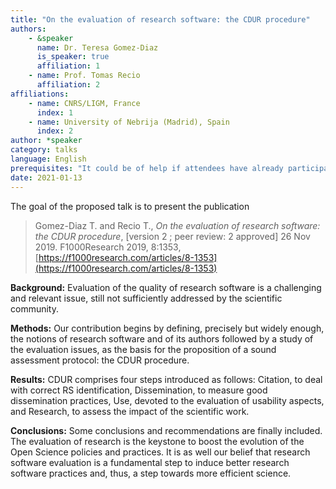 ```yaml
---
title: "On the evaluation of research software: the CDUR procedure"
authors:
    - &speaker
      name: Dr. Teresa Gomez-Diaz
      is_speaker: true
      affiliation: 1
    - name: Prof. Tomas Recio
      affiliation: 2
affiliations:
    - name: CNRS/LIGM, France
      index: 1
    - name: University of Nebrija (Madrid), Spain
      index: 2
author: *speaker
category: talks
language: English
prerequisites: "It could be of help if attendees have already participated  in the development of research software."
date: 2021-01-13
---
```

The goal of the proposed talk is to present the publication

> Gomez-Diaz T. and Recio T.,
> _On the evaluation of research software: the CDUR procedure_,
> [version 2 ; peer review: 2 approved] 26 Nov 2019.
> F1000Research 2019, 8:1353,
> [https://f1000research.com/articles/8-1353](https://f1000research.com/articles/8-1353)

**Background:** Evaluation of the quality of research software is a
challenging and relevant issue, still not sufficiently addressed by the
scientific community.

**Methods:** Our contribution begins by defining, precisely but widely
enough, the notions of research software and of its authors followed by
a study of the evaluation issues, as the basis for the proposition of a
sound assessment protocol: the CDUR procedure.

**Results:** CDUR comprises four steps introduced as follows: Citation, to
deal with correct RS identification, Dissemination, to measure good
dissemination practices, Use, devoted to the evaluation of usability
aspects, and Research, to assess the impact of the scientific work.

**Conclusions:** Some conclusions and recommendations are finally included.
The evaluation of research is the keystone to boost the evolution of the
Open Science policies and practices.  It is as well our belief that
research software evaluation is a fundamental step to induce better
research software practices and, thus, a step towards more efficient
science.
